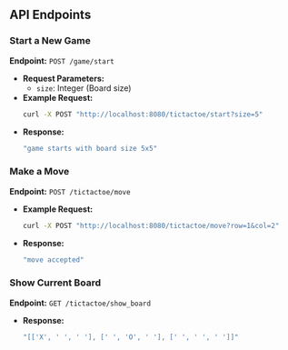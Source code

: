 ## API Endpoints

### Start a New Game

**Endpoint:** `POST /game/start`

- **Request Parameters:**
  - `size`: Integer (Board size)
- **Example Request:**
  ```sh
  curl -X POST "http://localhost:8080/tictactoe/start?size=5"
  ```
- **Response:**
  ```sh
  "game starts with board size 5x5"
  ```

### Make a Move

**Endpoint:** `POST /tictactoe/move`

- **Example Request:**
  ```sh
  curl -X POST "http://localhost:8080/tictactoe/move?row=1&col=2"
  ```
- **Response:**
  ```sh
  "move accepted"
  ```

### Show Current Board

**Endpoint:** `GET /tictactoe/show_board`

- **Response:**
  ```sh
  "[['X', ' ', ' '], [' ', 'O', ' '], [' ', ' ', ' ']]"
  ```

